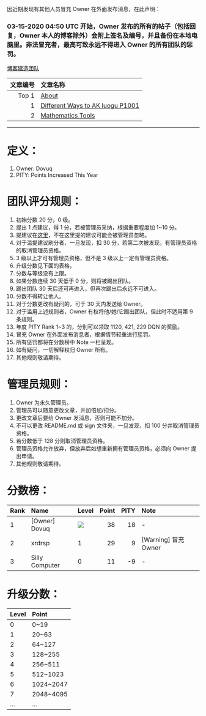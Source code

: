 因近期发现有其他人员冒充 Owner 在外面发布消息，在此声明：

### 03-15-2020 04:50 UTC 开始，Owner 发布的所有的帖子（包括回复，Owner 本人的博客除外）会附上签名及编号，并且备份在本地电脑里。非法冒充者，最高可致永远不得进入 Owner 的所有团队的惩罚。

[博客建造团队](https://www.github.com/dovuque/)

|文章编号|文章名称|
|--:|:--|
|Top 1|[About](https://dovuque.github.io/about)|
|1|[Different Ways to AK luogu P1001](https://dovuque.github.io/akp1001)|
|2|[Mathematics Tools](https://dovuque.github.io/mathematics/)|

***

# 定义：

1. Owner: Dovuq
2. PITY: Points Increased This Year

# 团队评分规则：

1. 初始分数 20 分，0 级。
2. 提出 1 点建议，得 1 分，若被管理员采纳，根据重要程度加 1~10 分。
3. 提建议在[这里](https://www.github.com/dovuque/dovuque.github.io/issues)，不在这里提的建议可能会被管理员忽略。
4. 对于滥提建议刷分者，一旦发现，扣 30 分，若第二次被发现，有管理员资格的取消管理员资格。
5. 3 级以上才可有管理员资格，但不是 3 级以上一定有管理员资格。
6. 升级分数见下面的表格。
7. 分数与等级没有上限。
8. 如果分数连续 30 天低于 0 分，则将被踢出团队。
9. 踢出团队 30 天后还可再进入，但再次踢出后永远不可进入。
10. 分数不得转让他人。
11. 对于分数更改有疑问的，可于 30 天内发送给 Owner。
12. 对于滥用上述规则者，Owner 有权将他/她/它踢出团队，但此时不适用第 9 条规则。
13. 年度 PITY Rank 1~3 的，分别可以领取 1120, 421, 229 DQN 的奖励。
14. 冒充 Owner 在外面发布消息者，根据情节轻重进行惩罚。
15. 所有惩罚都将在分数榜中 Note 一栏呈现。
16. 如有疑问，一切解释权归 Owner 所有。
17. 其他规则敬请期待。 

# 管理员规则：

1. Owner 为永久管理员。
2. 管理员可以随意更改文章，并加倍加/扣分。
3. 更改文章后要给 Owner 发消息，否则可能不加分。
4. 不可以更改 README.md 或 sign 文件夹，一旦发现，扣 100 分并取消管理员资格。
5. 若分数低于 128 分则取消管理员资格。
6. 管理员资格允许放弃，但放弃后如想重新拥有管理员资格，必须向 Owner 提出申请。
7. 其他规则敬请期待。

# 分数榜：

|Rank|Name|Level|Point|PITY|Note|
|:--|:--|:--|--:|--:|:--|
|1|\[Owner\] Dovuq|![](http://latex.codecogs.com/gif.latex?\infty)|38|18|-|
|2|xrdrsp|1|29|9|\[Warning\] 冒充 Owner|
|3|Silly Computer|0|11|-9|-|

# 升级分数：

|Level|Point|
|:--|:--|
|0|0~19|
|1|20~63|
|2|64~127|
|3|128~255|
|4|256~511|
|5|512~1023|
|6|1024~2047|
|7|2048~4095|
|...|...|
